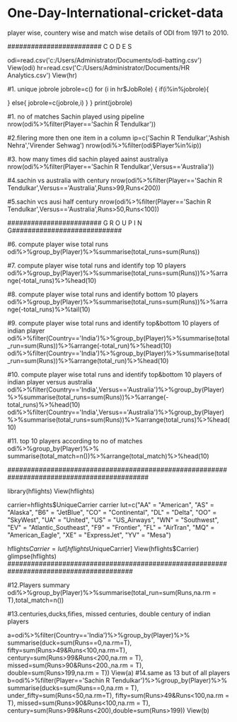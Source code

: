 # One-Day-International-cricket-data
player wise, countery wise and match wise details of ODI from 1971 to 2010.

########################    C O D E S

odi=read.csv('c:/Users/Administrator/Documents/odi-batting.csv')
View(odi)
hr=read.csv('C:/Users/Administrator/Documents/HR Analytics.csv')
View(hr)

#1. unique jobrole
jobrole=c()
for (i in hr$JobRole) {
  if(i%in%jobrole){
    
  }
  else{
    jobrole=c(jobrole,i)
  }
}
print(jobrole)

#1. no of matches Sachin played using pipeline
nrow(odi%>%filter(Player=='Sachin R Tendulkar'))

#2.filering more then one item in a column
ip=c('Sachin R Tendulkar','Ashish Nehra','Virender Sehwag')
nrow(odi%>%filter(odi$Player%in%ip))

#3. how many times did sachin played aainst australiya
nrow(odi%>%filter(Player=='Sachin R Tendulkar',Versus=='Australia'))

#4.sachin vs australia with century
nrow(odi%>%filter(Player=='Sachin R Tendulkar',Versus=='Australia',Runs>99,Runs<200))

#5.sachin vcs ausi half century
nrow(odi%>%filter(Player=='Sachin R Tendulkar',Versus=='Australia',Runs>50,Runs<100))



######################## G R O U P I N G############################

#6. compute player wise total runs
odi%>%group_by(Player)%>%summarise(total_runs=sum(Runs))

#7. compute player wise total runs and identify top 10 players
odi%>%group_by(Player)%>%summarise(total_runs=sum(Runs))%>%arrange(-total_runs)%>%head(10)

#8.  compute player wise total runs and identify bottom 10 players
odi%>%group_by(Player)%>%summarise(total_runs=sum(Runs))%>%arrange(-total_runs)%>%tail(10)

#9. compute player wise total runs and identify top&bottom 10 players of indian player
odi%>%filter(Country=='India')%>%group_by(Player)%>%summarise(total_run=sum(Runs))%>%arrange(-total_run)%>%head(10)
odi%>%filter(Country=='India')%>%group_by(Player)%>%summarise(total_run=sum(Runs))%>%arrange(total_run)%>%head(10)

#10. compute player wise total runs and identify top&bottom 10 players of indian player versus australia
odi%>%filter(Country=='India',Versus=='Australia')%>%group_by(Player)%>%summarise(total_runs=sum(Runs))%>%arrange(-total_runs)%>%head(10)
odi%>%filter(Country=='India',Versus=='Australia')%>%group_by(Player)%>%summarise(total_runs=sum(Runs))%>%arrange(total_runs)%>%head(10)

#11. top 10 players according to no of matches
odi%>%group_by(Player)%>%
  summarise(total_match=n())%>%arrange(total_match)%>%head(10)



############################################################################################

library(hflights)
View(hflights)

carrier=hflights$UniqueCarrier
carrier
lut=c("AA" = "American", "AS" = "Alaska", "B6" = "JetBlue", "CO" = "Continental", 
      "DL" = "Delta", "OO" = "SkyWest", "UA" = "United", "US" = "US_Airways", 
      "WN" = "Southwest", "EV" = "Atlantic_Southeast", "F9" = "Frontier", 
      "FL" = "AirTran", "MQ" = "American_Eagle", "XE" = "ExpressJet", "YV" = "Mesa")

hflights$Carrier=lut[hflights$UniqueCarrier]
View(hflights$Carrier)
glimpse(hflights)
########################################################################################

#12.Players summary
odi%>%group_by(Player)%>%summarise(total_run=sum(Runs,na.rm = T),total_match=n())

#13.centuries,ducks,fifies, missed centuries, double century of indian players

a=odi%>%filter(Country=='India')%>%group_by(Player)%>%
  summarise(duck=sum(Runs==0,na.rm=T), 
            fifty=sum(Runs>49&Runs<100,na.rm=T),
            century=sum(Runs>99&Runs<200,na.rm = T),
            missed=sum(Runs>90&Runs<200.,na.rm = T),
            double=sum(Runs>199,na.rm = T))
View(a)
#14.same as 13 but of all players
b=odi%>%filter(Player=='Sachin R Tendulkar')%>%group_by(Player)%>%
                               summarise(ducks=sum(Runs==0,na.rm = T),
                                     under_fifty=sum(Runs<50,na.rm=T),
                                     fifty=sum(Runs>49&Runs<100,na.rm = T),
                                     missed=sum(Runs>90&Runs<100,na.rm = T),
                                     century=sum(Runs>99&Runs<200),double=sum(Runs>199))
View(b)
